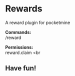 # Rewards
A reward plugin for pocketmine

<b>Commands:</b>
<br>/reward

<b>Permissions:</b>
<br>reward.claim
<br
<br>
<h2>Have fun!</h2>
